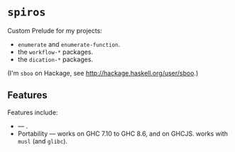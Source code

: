 # `spiros`

Custom Prelude for my projects:

* `enumerate` and `enumerate-function`.
* the `workflow-*` packages.
* the `dication-*` packages.

(I'm `sboo` on Hackage, see <http://hackage.haskell.org/user/sboo>.)


## Features

Features include:

* — .
* Portability — works on GHC 7.10 to GHC 8.6, and on GHCJS. works with `musl` (and `glibc`).


## 

